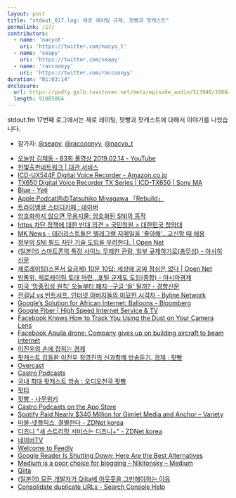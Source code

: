 ```yaml
---
layout: post
title: "stdout_017.log: 제로 레이팅 규제, 팟빵과 팟캐스트"
permalink: /17/
contributors:
  - name: 'nacyot'
    uri: 'https://twitter.com/nacyo_t'
  - name: 'seapy'
    uri: 'https://twitter.com/seapy'
  - name: 'raccoonyy'
    uri: 'https://twitter.com/raccoonyy'
duration: "01:03:14"
enclosure:
  url: https://podty.gslb.toastoven.net/meta/episode_audio/513940/188843_1550824530043.mp3
  length: 91085864
---
```


stdout.fm 17번째 로그에서는 제로 레이팅, 팟빵과 팟캐스트에 대해서 이야기를 나눴습니다.

* 참가자: [@seapy][sea], [@raccoonyy][rac], [@nacyo_t][nac]

[sea]: https://twitter.com/seapy
[rac]: https://twitter.com/raccoonyy
[nac]: https://twitter.com/nacyo_t

* [오늘밤 김제동 - 83회 풀영상 2019.02.14 - YouTube](https://www.youtube.com/watch?v=CCOvWtpjWlQ)
* [한빛출판네트워크 \| 대관 서비스](https://www.hanbit.co.kr/rent/facilities.html)
* [ICD-UX544F Digital Voice Recorder - Amazon.co.jp](https://www.amazon.co.jp/SONY-%E3%82%B9%E3%83%86%E3%83%AC%E3%82%AAIC%E3%83%AC%E3%82%B3%E3%83%BC%E3%83%80%E3%83%BC-FM%E3%83%81%E3%83%A5%E3%83%BC%E3%83%8A%E3%83%BC%E4%BB%98-%E3%82%B7%E3%83%AB%E3%83%90%E3%83%BC-ICD-UX544F/dp/B00FMM6QKY)
* [TX650 Digital Voice Recorder TX Series \| ICD-TX650 \| Sony MA](https://www.sony.com/en-ma/electronics/voice-recorders/icd-tx650)
* [Blue - Yeti](https://www.bluedesigns.com/products/yeti/)
* [Apple Podcat内のTatsuhiko Miyagawa 「Rebuild」](https://itunes.apple.com/jp/podcast/rebuild/id603013428?mt=2)
* [트라이앵글 스터디카페 : 네이버](https://m.store.naver.com/places/detail?id=1949301700&source=blog&back=false)
* [암호화하지 않으면 무용지물​: 암호화된 SNI의 동작​](https://blog.cloudflare.com/encrypted-sni-ko/)
* [https 차단 정책에 대한 반대 의견 > 국민청원 > 대한민국 청와대](https://www1.president.go.kr/petitions/522031)
* [MK News - 테러리스트들은 텔레그램·지메일을 '좋아해'…교신할 때 애용](http://news.mk.co.kr/newsRead.php?sc=30000018&year=2016&no=323995)
* [정부의 SNI 필드 차단 기술 도입을 우려한다. \| Open Net](https://opennet.or.kr/15729)
* [(일본어) 스마트폰의 특정 사이느 무제한 관람, 일부 규제하기로(총무성) - 아사히 신문](https://headlines.yahoo.co.jp/hl?a=20190219-00000009-asahi-bus_all)
* [제로레이팅(스폰서 요금제) 10문 10답: 세상에 공짜 점심은 없다 \| Open Net](https://opennet.or.kr/13979)
* [방통위, 제로레이팅 토대 마련…포털 규제도 도입(종합) - 아시아경제](http://www.asiae.co.kr/news/view.htm?idxno=2017081017270568271)
* [미국 ‘망중립성 원칙’ 오늘부터 폐지···구글 ‘을’ 될까? - 경향신문](http://news.khan.co.kr/kh_news/khan_art_view.html?art_id=201806121138001)
* [전길남 vs 빈트서프, 인터넷 아버지들의 미묘한 시각차 - Byline Network](https://byline.network/2018/05/16-15/)
* [Google’s Solution for African Internet: Balloons - Bloomberg](https://www.bloomberg.com/news/articles/2018-11-16/google-s-solution-for-african-internet-balloons)
* [Google Fiber \| High Speed Internet Service & TV](https://fiber.google.com/about/)
* [Facebook Knows How to Track You Using the Dust on Your Camera Lens](https://gizmodo.com/facebook-knows-how-to-track-you-using-the-dust-on-your-1821030620)
* [Facebook Aquila drone: Company gives up on building aircraft to beam internet](https://money.cnn.com/2018/06/27/technology/facebook-aquila-drone-abandon/index.html)
* [이진우의 손에 잡히는 경제](http://www.imbc.com/broad/radio/fm/economy/index.html)
* [팟캐스트 김동환 이진우 정영진의 신과함께 방송듣기, 경제 : 팟빵](http://www.podbbang.com/ch/15781)
* [Overcast](https://overcast.fm/)
* [Castro Podcasts](http://supertop.co/castro/)
* [국내 최대 팟캐스트 방송 : 오디오천국 팟빵](http://www.podbbang.com/)
* [팟티](https://www.podty.me/)
* [팟빵 - 나무위키](https://namu.wiki/w/%ED%8C%9F%EB%B9%B5)
* [Castro Podcasts on the App Store](https://itunes.apple.com/us/app/castro-podcasts/id1080840241?mt=8)
* [Spotify Paid Nearly $340 Million for Gimlet Media and Anchor – Variety](https://variety.com/2019/digital/news/spotify-acquire-paid-gimlet-anchor-340-million-1203140881/)
* [마블-넷플릭스, 결별한다 - ZDNet korea](http://www.zdnet.co.kr/view/?no=20190219072037)
* [디즈니 "새 스트리밍 서비스는 디즈니+" - ZDNet korea](http://www.zdnet.co.kr/view/?no=20181111112157)
* [네이버TV](https://tv.naver.com/)
* [Welcome to Feedly](https://feedly.com/i/welcome)
* [Google Reader Is Shutting Down; Here Are the Best Alternatives](https://lifehacker.com/google-reader-is-shutting-down-here-are-the-best-alter-5990456)
* [Medium is a poor choice for blogging – Nikitonsky – Medium](https://medium.com/@nikitonsky/medium-is-a-poor-choice-for-blogging-bb0048d19133)
* [Qiita](https://qiita.com/)
* [(일본어) 모든 개발자가 Qiita에 아웃풋을 그만해야하는 이유](https://qiita.com/qiitadaisuki/items/2160a390ce91283707a1)
* [Consolidate duplicate URLs - Search Console Help](https://support.google.com/webmasters/answer/139066?hl=en)
